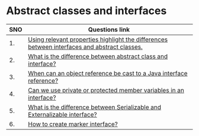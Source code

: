 # Abstract classes and interfaces
| SNO | Questions link                                                                                                                                                                                                                                     |
| --- | -------------------------------------------------------------------------------------------------------------------------------------------------------------------------------------------------------------------------------------------------- |
| 1.  | [Using relevant properties highlight the differences between interfaces and abstract classes.](https://www.interviewbit.com/java-interview-questions/#using-relevant-properties-highlight-the-differences-between-interfaces-and-abstract-classes) |
| 2.  | [What is the difference between abstract class and interface?](https://github.com/learning-zone/java-interview-questions#q-what-is-the-difference-between-abstract-class-and-interface)                                                            |
| 3.  | [When can an object reference be cast to a Java interface reference?](https://github.com/learning-zone/java-interview-questions#q-when-can-an-object-reference-be-cast-to-a-java-interface-reference)                                              |
| 4.  | [Can we use private or protected member variables in an interface?](https://github.com/learning-zone/java-interview-questions#q-can-we-use-private-or-protected-member-variables-in-an-interface)                                                  |
| 5.  | [What is the difference between Serializable and Externalizable interface?](https://github.com/learning-zone/java-interview-questions#q-what-is-the-difference-between-serializable-and-externalizable-interface)                                  |
| 6.  | [How to create marker interface?](https://github.com/learning-zone/java-interview-questions#q-how-to-create-marker-interface)                                                                                                                      |